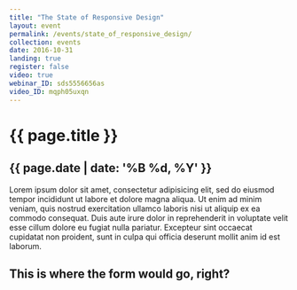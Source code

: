 ```yaml
---
title: "The State of Responsive Design"
layout: event
permalink: /events/state_of_responsive_design/
collection: events
date: 2016-10-31
landing: true
register: false
video: true
webinar_ID: sds5556656as
video_ID: mqph05uxqn
---
```


# {{ page.title }}

## {{ page.date | date: '%B %d, %Y' }}

Lorem ipsum dolor sit amet, consectetur adipisicing elit, sed do eiusmod tempor incididunt ut labore et dolore magna aliqua. Ut enim ad minim veniam, quis nostrud exercitation ullamco laboris nisi ut aliquip ex ea commodo consequat. Duis aute irure dolor in reprehenderit in voluptate velit esse cillum dolore eu fugiat nulla pariatur. Excepteur sint occaecat cupidatat non proident, sunt in culpa qui officia deserunt mollit anim id est laborum.

## This is where the form would go, right?
